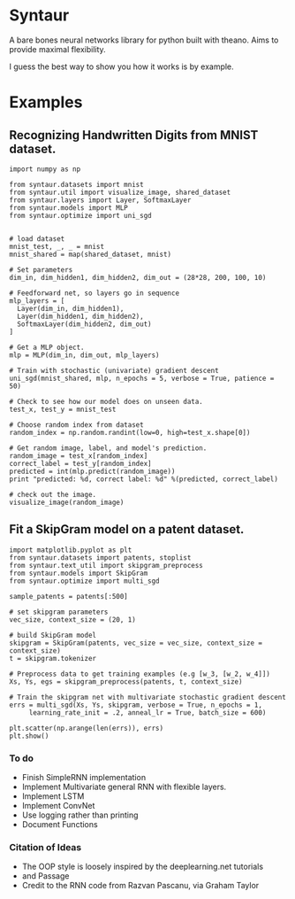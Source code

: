 # Syntaur

A bare bones neural networks library for python built with theano.
Aims to provide maximal flexibility. 

I guess the best way to show you how it works is by example. 

# Examples

## Recognizing Handwritten Digits from MNIST dataset.

```
import numpy as np

from syntaur.datasets import mnist
from syntaur.util import visualize_image, shared_dataset
from syntaur.layers import Layer, SoftmaxLayer
from syntaur.models import MLP
from syntaur.optimize import uni_sgd


# load dataset
mnist_test, _, _ = mnist
mnist_shared = map(shared_dataset, mnist)

# Set parameters
dim_in, dim_hidden1, dim_hidden2, dim_out = (28*28, 200, 100, 10)

# Feedforward net, so layers go in sequence
mlp_layers = [
  Layer(dim_in, dim_hidden1),
  Layer(dim_hidden1, dim_hidden2),
  SoftmaxLayer(dim_hidden2, dim_out)
]

# Get a MLP object.
mlp = MLP(dim_in, dim_out, mlp_layers)

# Train with stochastic (univariate) gradient descent
uni_sgd(mnist_shared, mlp, n_epochs = 5, verbose = True, patience = 50)

# Check to see how our model does on unseen data. 
test_x, test_y = mnist_test

# Choose random index from dataset
random_index = np.random.randint(low=0, high=test_x.shape[0])

# Get random image, label, and model's prediction.
random_image = test_x[random_index]
correct_label = test_y[random_index]
predicted = int(mlp.predict(random_image))
print "predicted: %d, correct label: %d" %(predicted, correct_label)

# check out the image. 
visualize_image(random_image)

```

## Fit a SkipGram model on a patent dataset. 

```
import matplotlib.pyplot as plt
from syntaur.datasets import patents, stoplist
from syntaur.text_util import skipgram_preprocess
from syntaur.models import SkipGram
from syntaur.optimize import multi_sgd

sample_patents = patents[:500]

# set skipgram parameters
vec_size, context_size = (20, 1)

# build SkipGram model
skipgram = SkipGram(patents, vec_size = vec_size, context_size = context_size)
t = skipgram.tokenizer

# Preprocess data to get training examples (e.g [w_3, [w_2, w_4]])
Xs, Ys, egs = skipgram_preprocess(patents, t, context_size)

# Train the skipgram net with multivariate stochastic gradient descent
errs = multi_sgd(Xs, Ys, skipgram, verbose = True, n_epochs = 1, 
     learning_rate_init = .2, anneal_lr = True, batch_size = 600)

plt.scatter(np.arange(len(errs)), errs)
plt.show()
```

### To do
- Finish SimpleRNN implementation
- Implement Multivariate general RNN with flexible layers. 
- Implement LSTM
- Implement ConvNet
- Use logging rather than printing
- Document Functions

### Citation of Ideas
- The OOP style is loosely inspired by the deeplearning.net tutorials
- and Passage 
- Credit to the RNN code from Razvan Pascanu, via Graham Taylor